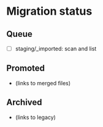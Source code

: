# Migration status

## Queue
- [ ] staging/_imported: scan and list

## Promoted
- (links to merged files)

## Archived
- (links to legacy)
